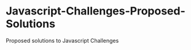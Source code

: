 Javascript-Challenges-Proposed-Solutions
========================================

Proposed solutions to Javascript Challenges
